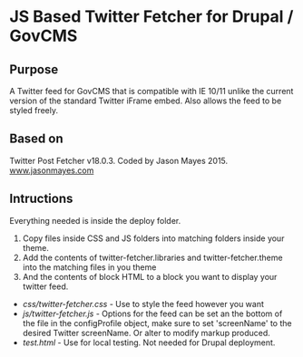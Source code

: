 # JS Based Twitter Fetcher for Drupal / GovCMS

## Purpose
A Twitter feed for GovCMS that is compatible with IE 10/11 unlike the current version of the standard Twitter iFrame embed.
Also allows the feed to be styled freely.

## Based on
Twitter Post Fetcher v18.0.3.
Coded by Jason Mayes 2015.
www.jasonmayes.com

## Intructions
Everything needed is inside the deploy folder.
1. Copy files inside CSS and JS folders into matching folders inside your theme.
2. Add the contents of twitter-fetcher.libraries and twitter-fetcher.theme into the matching files in you theme
3. And the contents of block HTML to a block you want to display your twitter feed.

- *css/twitter-fetcher.css* - Use to style the feed however you want
- *js/twitter-fetcher.js* - Options for the feed can be set an the bottom of the file in the configProfile object, make sure to set 'screenName' to the desired Twitter screenName. Or alter to modify markup produced.
- *test.html* - Use for local testing. Not needed for Drupal deployment.
